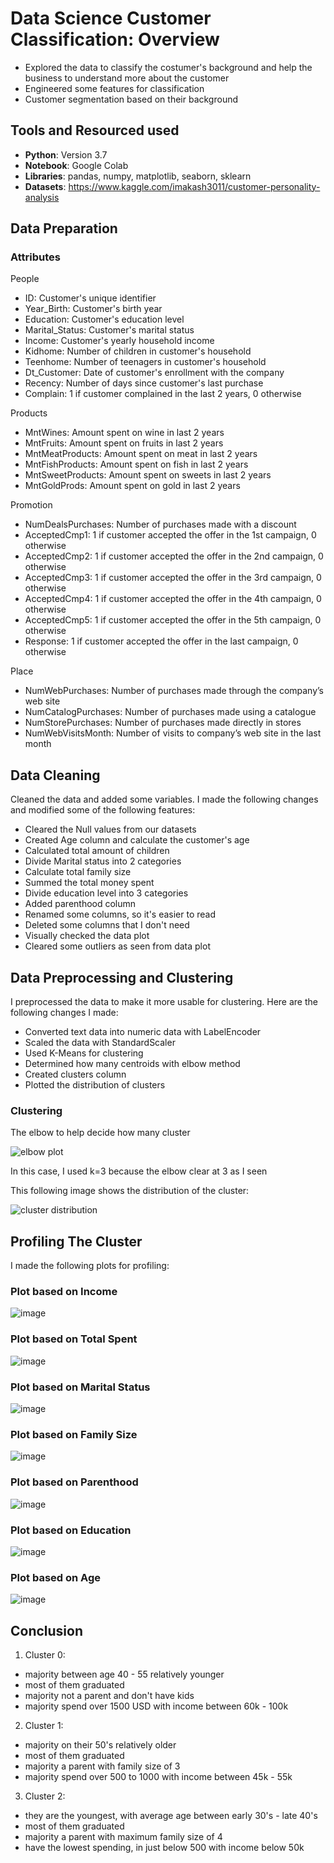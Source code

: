 # Data Science Customer Classification: Overview
* Explored the data to classify the costumer's background and help the business to understand more about the customer
* Engineered some features for classification
* Customer segmentation based on their background

## Tools and Resourced used
* **Python**: Version 3.7
* **Notebook**: Google Colab
* **Libraries**: pandas, numpy, matplotlib, seaborn, sklearn
* **Datasets**: https://www.kaggle.com/imakash3011/customer-personality-analysis

## Data Preparation
### Attributes

People

* ID: Customer's unique identifier
* Year_Birth: Customer's birth year
* Education: Customer's education level
* Marital_Status: Customer's marital status
* Income: Customer's yearly household income
* Kidhome: Number of children in customer's household
* Teenhome: Number of teenagers in customer's household
* Dt_Customer: Date of customer's enrollment with the company
* Recency: Number of days since customer's last purchase
* Complain: 1 if customer complained in the last 2 years, 0 otherwise

Products

* MntWines: Amount spent on wine in last 2 years
* MntFruits: Amount spent on fruits in last 2 years
* MntMeatProducts: Amount spent on meat in last 2 years
* MntFishProducts: Amount spent on fish in last 2 years
* MntSweetProducts: Amount spent on sweets in last 2 years
* MntGoldProds: Amount spent on gold in last 2 years

Promotion

* NumDealsPurchases: Number of purchases made with a discount
* AcceptedCmp1: 1 if customer accepted the offer in the 1st campaign, 0 otherwise
* AcceptedCmp2: 1 if customer accepted the offer in the 2nd campaign, 0 otherwise
* AcceptedCmp3: 1 if customer accepted the offer in the 3rd campaign, 0 otherwise
* AcceptedCmp4: 1 if customer accepted the offer in the 4th campaign, 0 otherwise
* AcceptedCmp5: 1 if customer accepted the offer in the 5th campaign, 0 otherwise
* Response: 1 if customer accepted the offer in the last campaign, 0 otherwise

Place

* NumWebPurchases: Number of purchases made through the company’s web site
* NumCatalogPurchases: Number of purchases made using a catalogue
* NumStorePurchases: Number of purchases made directly in stores
* NumWebVisitsMonth: Number of visits to company’s web site in the last month

## Data Cleaning
Cleaned the data and added some variables. I made the following changes and modified some of the following features:
* Cleared the Null values from our datasets
* Created Age column and calculate the customer's age
* Calculated total amount of children
* Divide Marital status into 2 categories
* Calculate total family size
* Summed the total money spent
* Divide education level into 3 categories
* Added parenthood column
* Renamed some columns, so it's easier to read
* Deleted some columns that I don't need
* Visually checked the data plot
* Cleared some outliers as seen from data plot

## Data Preprocessing and Clustering
I preprocessed the data to make it more usable for clustering. Here are the following changes I made:
* Converted text data into numeric data with LabelEncoder
* Scaled the data with StandardScaler
* Used K-Means for clustering
* Determined how many centroids with elbow method
* Created clusters column
* Plotted the distribution of clusters
### Clustering
The elbow to help decide how many cluster

![elbow plot](https://user-images.githubusercontent.com/60825743/137193314-d2292592-917e-4cd5-9c98-df503118becf.png)

In this case, I used k=3 because the elbow clear at 3 as I seen

This following image shows the distribution of the cluster:

![cluster distribution](https://user-images.githubusercontent.com/60825743/137194476-2f2b9c7a-8abb-4825-85a7-b0dd25586fa4.png)

## Profiling The Cluster
I made the following plots for profiling:

### Plot based on Income

![image](https://user-images.githubusercontent.com/60825743/137197924-a5b828e1-43f1-4887-b7c4-403e432ad3ec.png)

### Plot based on Total Spent

![image](https://user-images.githubusercontent.com/60825743/137198453-fd8f40f6-15f8-44f9-ab7a-01639a9e0c3e.png)

### Plot based on Marital Status

![image](https://user-images.githubusercontent.com/60825743/137198622-da43e4d9-4603-429c-a862-7a48afaa6415.png)

### Plot based on Family Size

![image](https://user-images.githubusercontent.com/60825743/137198638-88abfc20-799b-4d38-ad6a-84719fd080d6.png)

### Plot based on Parenthood

![image](https://user-images.githubusercontent.com/60825743/137198651-e7372506-6d97-4eca-928c-6a57533149c8.png)

### Plot based on Education

![image](https://user-images.githubusercontent.com/60825743/137198665-4e182973-cb9d-4d42-a367-12b177484cca.png)

### Plot based on Age

![image](https://user-images.githubusercontent.com/60825743/137198704-bc01388e-d2d0-483a-b673-c4c05a7f2fc2.png)

## Conclusion

1. Cluster 0:
* majority between age 40 - 55 relatively younger
* most of them graduated
* majority not a parent and don't have kids
* majority spend over 1500 USD with income between 60k - 100k

2. Cluster 1:
* majority on their 50's relatively older
* most of them graduated
* majority a parent with family size of 3
* majority spend over 500 to 1000 with income between 45k - 55k

3. Cluster 2:
* they are the youngest, with average age between early 30's - late 40's
* most of them graduated
* majority a parent with maximum family size of 4
* have the lowest spending, in just below 500 with income below 50k
